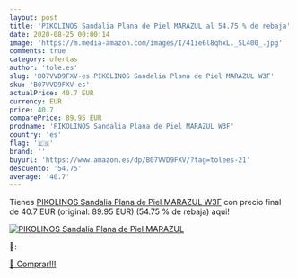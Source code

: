```yaml
---
layout: post
title: 'PIKOLINOS Sandalia Plana de Piel MARAZUL al 54.75 % de rebaja'
date: 2020-08-25 00:00:14
image: 'https://m.media-amazon.com/images/I/41ie6l8qhxL._SL400_.jpg'
comments: true
category: ofertas
author: 'tole.es'
slug: 'B07VVD9FXV-es PIKOLINOS Sandalia Plana de Piel MARAZUL W3F'
sku: 'B07VVD9FXV-es'
actualPrice: 40.7 EUR
currency: EUR
price: 40.7
comparePrice: 89.95 EUR
prodname: 'PIKOLINOS Sandalia Plana de Piel MARAZUL W3F'
country: 'es'
flag: '🇪🇸'
brand: ''
buyurl: 'https://www.amazon.es/dp/B07VVD9FXV/?tag=tolees-21'
descuento: '54.75'
average: '40.7'
---
```


Tienes [PIKOLINOS Sandalia Plana de Piel MARAZUL W3F](https://www.amazon.es/dp/B07VVD9FXV/?tag=tolees-21) con precio final de  40.7 EUR (original: 89.95 EUR) (54.75 %  de rebaja) aqui!

[![PIKOLINOS Sandalia Plana de Piel MARAZUL](https://m.media-amazon.com/images/I/41ie6l8qhxL._SL400_.jpg)](https://www.amazon.es/dp/B07VVD9FXV/?tag=tolees-21)

🔎:


[🛒 Comprar!!!](https://www.amazon.es/dp/B07VVD9FXV/?tag=tolees-21)
